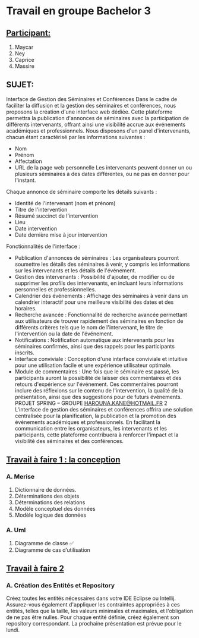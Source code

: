 # Travail en groupe Bachelor 3

## <ins> Participant:</ins>

1. Maycar
2. Ney
3. Caprice
4. Massire

## SUJET: 
Interface de Gestion des Séminaires et Conférences
Dans le cadre de faciliter la diffusion et la gestion des séminaires et conférences, nous proposons la
création d'une interface web dédiée. Cette plateforme permettra la publication d'annonces de
séminaires avec la participation de différents intervenants, offrant ainsi une visibilité accrue aux
événements académiques et professionnels.
Nous disposons d'un panel d'intervenants, chacun étant caractérisé par les informations suivantes :
* Nom
* Prénom
* Affectation
* URL de la page web personnelle
Les intervenants peuvent donner un ou plusieurs séminaires à des dates différentes, ou ne pas en
donner pour l'instant.

Chaque annonce de séminaire comporte les détails suivants :
* Identité de l'intervenant (nom et prénom)
* Titre de l'intervention
* Résumé succinct de l'intervention
* Lieu
* Date intervention
* Date dernière mise à jour intervention

Fonctionnalités de l'interface :
* Publication d'annonces de séminaires : Les organisateurs pourront soumettre les détails des
   séminaires à venir, y compris les informations sur les intervenants et les détails de l'événement.
* Gestion des intervenants : Possibilité d'ajouter, de modifier ou de supprimer les profils des
   intervenants, en incluant leurs informations personnelles et professionnelles.
* Calendrier des événements : Affichage des séminaires à venir dans un calendrier interactif
   pour une meilleure visibilité des dates et des horaires.
* Recherche avancée : Fonctionnalité de recherche avancée permettant aux utilisateurs de
   trouver rapidement des séminaires en fonction de différents critères tels que le nom de
   l'intervenant, le titre de l'intervention ou la date de l'événement.
* Notifications : Notification automatique aux intervenants pour les séminaires confirmés, ainsi
   que des rappels pour les participants inscrits.
* Interface conviviale : Conception d'une interface conviviale et intuitive pour une utilisation
   facile et une expérience utilisateur optimale.
* Module de commentaires : Une fois que le séminaire est passé, les participants auront la
   possibilité de laisser des commentaires et des retours d'expérience sur l'événement. Ces
   commentaires pourront inclure des réflexions sur le contenu de l'intervention, la qualité de la
   présentation, ainsi que des suggestions pour de futurs événements.
   PROJET SPRING – GROUPE
   HAROUNA.KANE@HOTMAIL.FR 2
   L'interface de gestion des séminaires et conférences offrira une solution centralisée pour la
   planification, la publication et la promotion des événements académiques et professionnels. En
   facilitant la communication entre les organisateurs, les intervenants et les participants, cette
   plateforme contribuera à renforcer l'impact et la visibilité des séminaires et des conférences.

## <ins>Travail à faire 1 : la conception<ins>
### A. Merise
1. Dictionnaire de données.
2. Déterminations des objets
3. Déterminations des relations
4. Modèle conceptuel des données
5. Modèle logique des données

### A. Uml
1. Diagramme de classe ✅
2. Diagramme de cas d’utilisation 

## <ins>Travail à faire 2 <ins>
### A. Création des Entités et Repository
Créez toutes les entités nécessaires dans votre IDE Eclipse ou Intellij. Assurez-vous également
d'appliquer les contraintes appropriées à ces entités, telles que la taille, les valeurs minimales et
maximales, et l'obligation de ne pas être nulles.
Pour chaque entité définie, créez également son repository correspondant.
La prochaine présentation est prévue pour le lundi.
